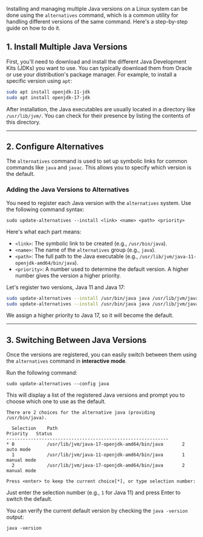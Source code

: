 Installing and managing multiple Java versions on a Linux system can be done using the `alternatives` command, which is a common utility for handling different versions of the same command. Here's a step-by-step guide on how to do it.

## 1\. Install Multiple Java Versions

First, you'll need to download and install the different Java Development Kits (JDKs) you want to use. You can typically download them from Oracle or use your distribution's package manager. For example, to install a specific version using `apt`:

```bash
sudo apt install openjdk-11-jdk
sudo apt install openjdk-17-jdk
```

After installation, the Java executables are usually located in a directory like `/usr/lib/jvm/`. You can check for their presence by listing the contents of this directory.

-----

## 2\. Configure Alternatives

The `alternatives` command is used to set up symbolic links for common commands like `java` and `javac`. This allows you to specify which version is the default.

### Adding the Java Versions to Alternatives

You need to register each Java version with the `alternatives` system. Use the following command syntax:

`sudo update-alternatives --install <link> <name> <path> <priority>`

Here's what each part means:

  * `<link>`: The symbolic link to be created (e.g., `/usr/bin/java`).
  * `<name>`: The name of the `alternatives` group (e.g., `java`).
  * `<path>`: The full path to the Java executable (e.g., `/usr/lib/jvm/java-11-openjdk-amd64/bin/java`).
  * `<priority>`: A number used to determine the default version. A higher number gives the version a higher priority.

Let's register two versions, Java 11 and Java 17:

```bash
sudo update-alternatives --install /usr/bin/java java /usr/lib/jvm/java-11-openjdk-amd64/bin/java 1
sudo update-alternatives --install /usr/bin/java java /usr/lib/jvm/java-17-openjdk-amd64/bin/java 2
```

We assign a higher priority to Java 17, so it will become the default.

-----

## 3\. Switching Between Java Versions

Once the versions are registered, you can easily switch between them using the `alternatives` command in **interactive mode**.

Run the following command:

`sudo update-alternatives --config java`

This will display a list of the registered Java versions and prompt you to choose which one to use as the default.

```
There are 2 choices for the alternative java (providing /usr/bin/java).

  Selection    Path                                             Priority   Status
------------------------------------------------------------
* 0            /usr/lib/jvm/java-17-openjdk-amd64/bin/java       2         auto mode
  1            /usr/lib/jvm/java-11-openjdk-amd64/bin/java       1         manual mode
  2            /usr/lib/jvm/java-17-openjdk-amd64/bin/java       2         manual mode

Press <enter> to keep the current choice[*], or type selection number:
```

Just enter the selection number (e.g., `1` for Java 11) and press Enter to switch the default.

You can verify the current default version by checking the `java -version` output:

`java -version`
